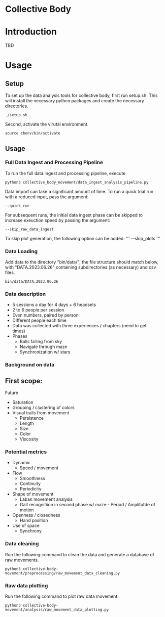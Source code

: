 Collective Body
================

# Introduction

TBD

# Usage

## Setup

To set up the data analysis tools for collective body, first run setup.sh. This will install the necessary python packages and create the necessary directories.

```
./setup.sh
```

Second, activate the virutal environment.

```
source cbenv/bin/activate
```

## Usage

### Full Data Ingest and Processing Pipeline

To run the full data ingest and processing pipeline, execute: 

```
python3 collective_body_movement/data_ingest_analysis_pipeline.py
``` 

Data import can take a significant amount of time. To run a quick trial run with a reduced input, pass the argument:

```
--quick_run
```

For subsequent runs, the initial data ingest phase can be skipped to increase exeuction speed by passing the argument:
```
--skip_raw_data_ingest
```

To skip plot generation, the following option can be added:
'''
--skip_plots
'''


### Data Loading

Add data to the directory "bin/data/"; the file structure should match below, with "DATA.2023.06.26" containing subdirectories (as necessary) and csv files. 

```
bin/data/DATA.2023.06.26
```

### Data description

- 5 sessions a day for 4 days + 6 headsets
- 2 to 6 people per session
- Even numbers, paired by person
- Different people each time
- Data was collected with three experiences / chapters (need to get times)
- Phases
    - Balls falling from sky
    - Navigate through maze
    - Synchronization w/ stars

### Background on data

First scope:
- 

Future
- Saturation
- Grouping / clustering of colors
- Visual trails from movement 
    - Persistence
    - Length 
    - Size
    - Color
    - Viscosity

### Potential metrics

- Dynamic
    - Speed / movement
- Flow
    - Smoothness
    - Continuity
    - Periodicity 
- Shape of movement
    - Laban movement analysis
    - Gait recognitiion in second phase w/ maze - Period / Amplitutde of motion
- Openness / closedness
    - Hand position
- Use of space
    - Synchrony

### Data cleaning

Run the following command to clean the data and generate a database of raw movements.

```
python3 collective-body-movement/preprocessing/raw_movement_data_cleaning.py
```

### Raw data plotting

Run the following command to plot raw data movement.

```
python3 collective-body-movement/analysis/raw_movement_data_plotting.py
```


